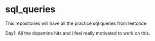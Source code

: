 # sql_queries
This repositories will have all the practice sql queries from leetcode

Day1:
All the dopemine hits and i feel really motivated to work on this.
